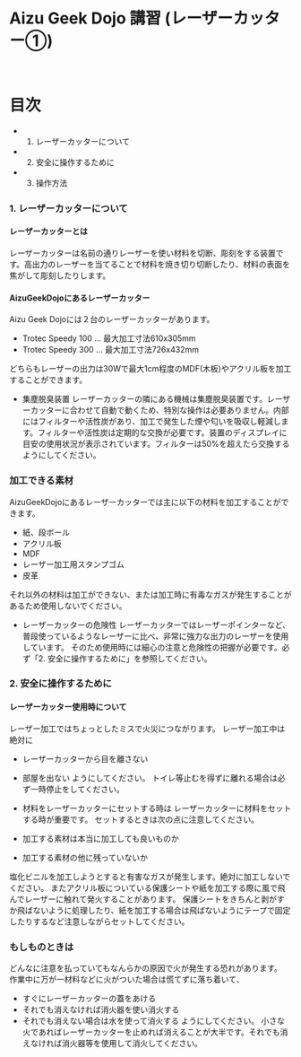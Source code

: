 
# Aizu Geek Dojo 講習 (レーザーカッター①)
 
# 目次

- 1.	レーザーカッターについて
- 2.	安全に操作するために
- 3.	操作方法
 
### 1. レーザーカッターについて

#### レーザーカッターとは
レーザーカッターは名前の通りレーザーを使い材料を切断、彫刻をする装置です。高出力のレーザーを当てることで材料を焼き切り切断したり、材料の表面を焦がして彫刻したりします。

#### AizuGeekDojoにあるレーザーカッター
Aizu Geek Dojoには２台のレーザーカッターがあります。
- Trotec Speedy 100 ... 最大加工寸法610x305mm
- Trotec Speedy 300 ... 最大加工寸法726x432mm

どちらもレーザーの出力は30Wで最大1cm程度のMDF(木板)やアクリル板を加工することができます。

- 集塵脱臭装置
    レーザーカッターの隣にある機械は集塵脱臭装置です。レーザーカッターに合わせて自動で動くため、特別な操作は必要ありません。内部にはフィルターや活性炭があり、加工で発生した煙や匂いを吸収し軽減します。フィルターや活性炭は定期的な交換が必要です。装置のディスプレイに目安の使用状況が表示されています。フィルターは50%を超えたら交換するようにしてください。

### 加工できる素材
AizuGeekDojoにあるレーザーカッターでは主に以下の材料を加工することができます。
- 紙、段ボール
- アクリル板
- MDF
- レーザー加工用スタンプゴム
- 皮革

それ以外の材料は加工ができない、または加工時に有毒なガスが発生することがあるため使用しないでください。

- レーザーカッターの危険性
レーザーカッターではレーザーポインターなど、普段使っているようなレーザーに比べ、非常に強力な出力のレーザーを使用しています。
そのため使用時には細心の注意と危険性の把握が必要です。必ず「2. 安全に操作するために」を参照してください。
 
### 2. 安全に操作するために

#### レーザーカッター使用時について

レーザー加工ではちょっとしたミスで火災につながります。
レーザー加工中は絶対に
- レーザーカッターから目を離さない
- 部屋を出ない
ようにしてください。
トイレ等止むを得ずに離れる場合は必ず一時停止をしてください。


- 材料をレーザーカッターにセットする時は
レーザーカッターに材料をセットする時が重要です。
セットするときは次の点に注意してください。
- 加工する素材は本当に加工しても良いものか
- 加工する素材の他に残っていないか

塩化ビニルを加工しようとすると有害なガスが発生します。絶対に加工しないでください。
またアクリル板についている保護シートや紙を加工する際に風で飛んでレーザーに触れて発火することがあります。
保護シートをきちんと剥がすか飛ばないように処理したり、紙を加工する場合は飛ばないようにテープで固定したりするなど注意しながらセットしてください。


### もしものときは
どんなに注意を払っていてもなんらかの原因で火が発生する恐れがあります。
作業中に万が一材料などに火がついた場合は慌てずに落ち着いて、
- すぐにレーザーカッターの蓋をあける
- それでも消えなければ消火器を使い消火する
- それでも消えない場合は水を使って消火する
ようにしてください。
小さな火であればレーザーカッターを止めれば消えることが大半です。それでも消えなければ消火器等を使用して消火してください。

